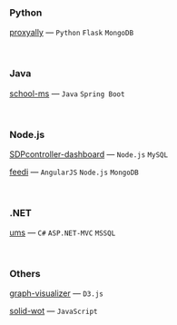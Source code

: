 
### Python
[proxyally](https://github.com/shovradas/proxyally) &#8212; `Python` `Flask` `MongoDB`

<br/>


### Java
[school-ms](https://github.com/shovradas/school-ms) &#8212; `Java` `Spring Boot`


<br/>


### Node.js
[SDPcontroller-dashboard](https://github.com/shovradas/SDPcontroller-dashboard) &#8212; `Node.js` `MySQL`

[feedi](https://github.com/shovradas/feedi) &#8212; `AngularJS` `Node.js` `MongoDB`


<br/>


### .NET
[ums](https://github.com/shovradas/ums-dotnet) &#8212; `C#` `ASP.NET-MVC` `MSSQL`


<br/>


### Others
[graph-visualizer](https://github.com/shovradas/graph-visualizer) &#8212; `D3.js`

[solid-wot](https://github.com/shovradas/solid-wot) &#8212; `JavaScript`